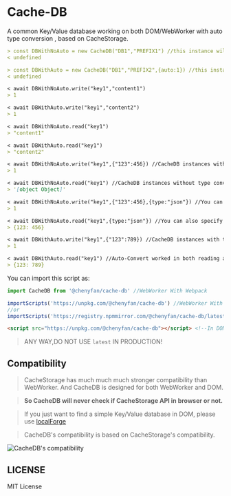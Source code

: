 # Cache-DB

A common Key/Value database working on both DOM/WebWorker with auto type conversion , based on CacheStorage.


```md
> const DBWithNoAuto = new CacheDB("DB1","PREFIX1") //this instance will not auto convert type
< undefined

> const DBWithAuto = new CacheDB("DB1","PREFIX2",{auto:1}) //this instance will auto convert type
< undefined

< await DBWithNoAuto.write("key1","content1")
> 1

< await DBWithAuto.write("key1","content2")
> 1

< await DBWithNoAuto.read("key1")
> "content1"

< await DBWithAuto.read("key1")
> "content2"

< await DBWithNoAuto.write("key1",{"123":456}) //CacheDB instances without type conversion require manual type conversion when writing, otherwise they will be directly converted to a '[object object]' string
> 1

< await DBWithNoAuto.read("key1") //CacheDB instances without type conversion also need to manually convert the type when reading, otherwise they will be returned in string form
> '[object Object]' 

< await DBWithNoAuto.write("key1",{"123":456},{type:"json"}) //You can specify the type when writing to avoid manual conversion
> 1

< await DBWithNoAuto.read("key1",{type:"json"}) //You can also specify the type when reading to avoid manual conversion
> {123: 456}

< await DBWithAuto.write("key1",{"123":789}) //CacheDB instances with type conversion do not require manual type conversion when writing.It will automatically convert the type according to the content.
> 1

< await DBWithAuto.read("key1") //Auto-Convert worked in both reading and writing.
> {123: 789}
```

You can import this script as:

```js
import CacheDB from '@chenyfan/cache-db' //WebWorker With Webpack
```

```js
importScripts('https://unpkg.com/@chenyfan/cache-db') //WebWorker With JSDelivr CDN
//or
importScripts('https://registry.npmmirror.com/@chenyfan/cache-db/latest/files') //WebWorker With NPM Mirror CDN
```

```html
<script src="https://unpkg.com/@chenyfan/cache-db"></script> <!--In DOM-->
```

> ANY WAY,DO NOT USE `latest` IN PRODUCTION!

## Compatibility

> CacheStorage has much much much stronger compatibility than WebWorker. And CacheDB is designed for both WebWorker and DOM.

> **So CacheDB will never check if CacheStorage API in browser or not.**

> If you just want to find a simple Key/Value database in DOM, please use [localForge](https://github.com/localForage/localForage)

> CacheDB's compatibility is based on CacheStorage's compatibility.

![CacheDB's compatibility ](https://github.com/CrazyCreativeDream/CacheDB/assets/53730587/a7eb9eac-fa10-4635-9870-038460270e3e)

## LICENSE

MIT License